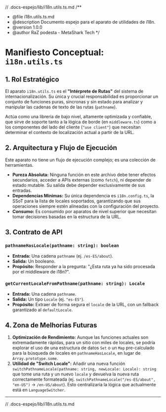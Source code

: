 // .docs-espejo/lib/i18n.utils.ts.md
/**
 * @file i18n.utils.ts.md
 * @description Documento espejo para el aparato de utilidades de i18n.
 * @version 1.0.0
 * @author RaZ podesta - MetaShark Tech
 */

# Manifiesto Conceptual: `i18n.utils.ts`

## 1. Rol Estratégico

El aparato `i18n.utils.ts` es el **"Intérprete de Rutas"** del sistema de internacionalización. Su única y crucial responsabilidad es proporcionar un conjunto de funciones puras, síncronas y sin estado para analizar y manipular las cadenas de texto de las rutas (`pathname`).

Actúa como una librería de bajo nivel, altamente optimizada y confiable, que sirve de soporte tanto a la lógica de borde (en `middleware.ts`) como a los componentes del lado del cliente (`"use client"`) que necesitan determinar el contexto de localización actual a partir de la URL.

## 2. Arquitectura y Flujo de Ejecución

Este aparato no tiene un flujo de ejecución complejo; es una colección de herramientas.

-   **Pureza Absoluta:** Ninguna función en este archivo debe tener efectos secundarios, acceder a APIs externas (como `fetch`), ni depender de estado mutable. Su salida debe depender exclusivamente de sus entradas.
-   **Dependencias Mínimas:** Su única dependencia es `i18n.config.ts`, la SSoT para la lista de locales soportados, garantizando que sus operaciones siempre estén alineadas con la configuración del proyecto.
-   **Consumo:** Es consumido por aparatos de nivel superior que necesitan tomar decisiones basadas en la estructura de la URL.

## 3. Contrato de API

### `pathnameHasLocale(pathname: string): boolean`

-   **Entrada:** Una cadena `pathname` (ej. `/es-ES/about`).
-   **Salida:** Un booleano.
-   **Propósito:** Responder a la pregunta: "¿Esta ruta ya ha sido procesada por el middleware de i18n?".

### `getCurrentLocaleFromPathname(pathname: string): Locale`

-   **Entrada:** Una cadena `pathname`.
-   **Salida:** Un tipo `Locale` (ej. `"es-ES"`).
-   **Propósito:** Extraer de forma segura el `locale` de la URL, con un fallback garantizado al `defaultLocale`.

## 4. Zona de Melhorias Futuras

1.  **Optimización de Rendimiento:** Aunque las funciones actuales son extremadamente rápidas, para un sitio con miles de locales, se podría explorar el uso de una estructura de datos `Set` o un `Map` pre-calculado para la búsqueda de locales en `pathnameHasLocale`, en lugar de `Array.prototype.some`.
2.  **Utilidad de "Switch Locale":** Añadir una nueva función `switchPathnameLocale(pathname: string, newLocale: Locale): string` que tome una ruta y un nuevo `locale` y devuelva la nueva ruta correctamente formateada (ej. `switchPathnameLocale("/es-ES/about", "en-US")` -> `/en-US/about`). Esto centralizaría la lógica que actualmente está en `LanguageSwitcher`.

---
// .docs-espejo/lib/i18n.utils.ts.md